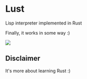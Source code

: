 # Lust

Lisp interpreter implemented in Rust

Finally, it works in some way :)

<img src="https://raw.githubusercontent.com/pavel-v-chernykh/lust/assets/lust-v0.0.1.gif"/>

## Disclaimer

It's more about learning Rust :)
